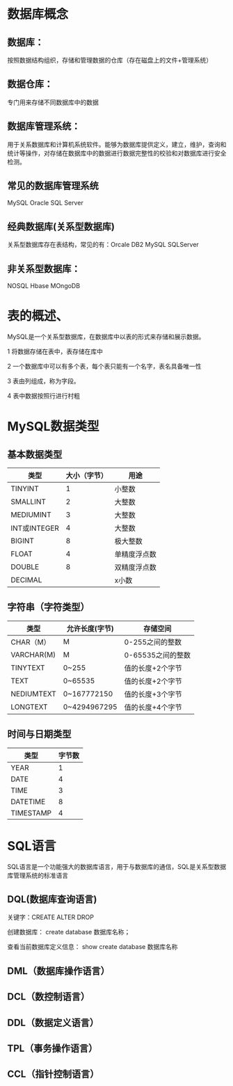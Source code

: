 # 数据库概念

## 数据库：

按照数据结构组织，存储和管理数据的仓库（存在磁盘上的文件+管理系统）

## 数据仓库：

专门用来存储不同数据库中的数据

## 数据库管理系统：

用于关系数据库和计算机系统软件。能够为数据库提供定义，建立，维护，查询和统计等操作，对存储在数据库中的数据进行数据完整性的校验和对数据库进行安全检测。

## 常见的数据库管理系统

MySQL   Oracle  SQL  Server

## 经典数据库(关系型数据库)

 关系型数据库存在表结构，常见的有：Orcale  DB2  MySQL  SQLServer  

## 非关系型数据库：

NOSQL  Hbase  MOngoDB

# 表的概述、

MySQL是一个关系型数据库，在数据库中以表的形式来存储和展示数据。

1 将数据存储在表中，表存储在库中

2 一个数据库中可以有多个表，每个表只能有一个名字，表名具备唯一性

3 表由列组成，称为字段。 

4 表中数据按照行进行村粗

# MySQL数据类型

## 基本数据类型 

| 类型         | 大小（字节） | 用途         |
| ------------ | ------------ | ------------ |
| TINYINT      | 1            | 小整数       |
| SMALLINT     | 2            | 大整数       |
| MEDIUMINT    | 3            | 大整数       |
| INT或INTEGER | 4            | 大整数       |
| BIGINT       | 8            | 极大整数     |
| FLOAT        | 4            | 单精度浮点数 |
| DOUBLE       | 8            | 双精度浮点数 |
| DECIMAL      |              | x小数        |



## 字符串（字符类型）

| 类型       | 允许长度(字节) | 存储空间          |
| ---------- | -------------- | ----------------- |
| CHAR（M）  | M              | 0-255之间的整数   |
| VARCHAR(M) | M              | 0-65535之间的整数 |
| TINYTEXT   | 0~255          | 值的长度+2个字节  |
| TEXT       | 0~65535        | 值的长度+2个字节  |
| NEDIUMTEXT | 0~167772150    | 值的长度+3个字节  |
| LONGTEXT   | 0~4294967295   | 值的长度+4个字节  |



## 时间与日期类型

| 类型      | 字节数 |
| --------- | ------ |
| YEAR      | 1      |
| DATE      | 4      |
| TIME      | 3      |
| DATETIME  | 8      |
| TIMESTAMP | 4      |

# SQL语言

SQL语言是一个功能强大的数据库语言，用于与数据库的通信，SQL是关系型数据库管理系统的标准语言

## DQL(数据库查询语言)

关键字：CREATE  ALTER    DROP

创建数据库： create database 数据库名称；

查看当前数据库定义信息： show create database 数据库名称

## DML（数据库操作语言）

## DCL（数控制语言）

## DDL（数据定义语言）

## TPL（事务操作语言）

## CCL（指针控制语言）

# 

# 